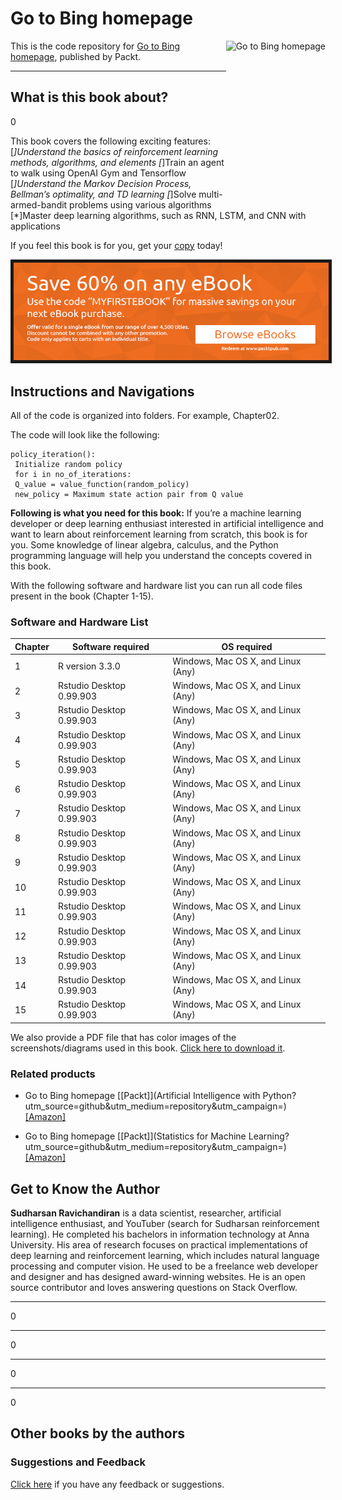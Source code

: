# Go to Bing homepage

<a href="https://www.packtpub.com/big-data-and-business-intelligence/hands-reinforcement-learning-python?utm_source=github&utm_medium=repository&utm_campaign="><img src="" alt="Go to Bing homepage" height="256px" align="right"></a>

This is the code repository for [Go to Bing homepage](https://www.packtpub.com/big-data-and-business-intelligence/hands-reinforcement-learning-python?utm_source=github&utm_medium=repository&utm_campaign=), published by Packt.

****

## What is this book about?
0

This book covers the following exciting features:
[*]Understand the basics of reinforcement learning methods, algorithms, and elements
[*]Train an agent to walk using OpenAI Gym and Tensorflow
[*]Understand the Markov Decision Process, Bellman’s optimality, and TD learning
[*]Solve multi-armed-bandit problems using various algorithms
[*]Master deep learning algorithms, such as RNN, LSTM, and CNN with applications

If you feel this book is for you, get your [copy](https://www.amazon.com/dp/1788836529) today!

<a href="https://www.packtpub.com/?utm_source=github&utm_medium=banner&utm_campaign=GitHubBanner"><img src="https://raw.githubusercontent.com/PacktPublishing/GitHub/master/GitHub.png" 
alt="https://www.packtpub.com/" border="5" /></a>

## Instructions and Navigations
All of the code is organized into folders. For example, Chapter02.

The code will look like the following:
```
policy_iteration():
 Initialize random policy
 for i in no_of_iterations:
 Q_value = value_function(random_policy)
 new_policy = Maximum state action pair from Q value
```

**Following is what you need for this book:**
If you’re a machine learning developer or deep learning enthusiast interested in artificial intelligence and want to learn about reinforcement learning from scratch, this book is for you. Some knowledge of linear algebra, calculus, and the Python programming language will help you understand the concepts covered in this book.

With the following software and hardware list you can run all code files present in the book (Chapter 1-15).
### Software and Hardware List
| Chapter  | Software required                   | OS required                        |
| -------- | ------------------------------------| -----------------------------------|
| 1        | R version 3.3.0                     | Windows, Mac OS X, and Linux (Any) |
| 2        | Rstudio Desktop 0.99.903            | Windows, Mac OS X, and Linux (Any) |
| 3        | Rstudio Desktop 0.99.903            | Windows, Mac OS X, and Linux (Any) |
| 4        | Rstudio Desktop 0.99.903            | Windows, Mac OS X, and Linux (Any) |
| 5        | Rstudio Desktop 0.99.903            | Windows, Mac OS X, and Linux (Any) |
| 6        | Rstudio Desktop 0.99.903            | Windows, Mac OS X, and Linux (Any) |
| 7        | Rstudio Desktop 0.99.903            | Windows, Mac OS X, and Linux (Any) |
| 8        | Rstudio Desktop 0.99.903            | Windows, Mac OS X, and Linux (Any) |
| 9        | Rstudio Desktop 0.99.903            | Windows, Mac OS X, and Linux (Any) |
| 10        | Rstudio Desktop 0.99.903            | Windows, Mac OS X, and Linux (Any) |
| 11        | Rstudio Desktop 0.99.903            | Windows, Mac OS X, and Linux (Any) |
| 12        | Rstudio Desktop 0.99.903            | Windows, Mac OS X, and Linux (Any) |
| 13        | Rstudio Desktop 0.99.903            | Windows, Mac OS X, and Linux (Any) |
| 14        | Rstudio Desktop 0.99.903            | Windows, Mac OS X, and Linux (Any) |
| 15        | Rstudio Desktop 0.99.903            | Windows, Mac OS X, and Linux (Any) |

We also provide a PDF file that has color images of the screenshots/diagrams used in this book. [Click here to download it](http://www.packtpub.com/sites/default/files/downloads/HandsOnReinforcementLearningwithPython_ColorImages.pdf.).

### Related products
* Go to Bing homepage [[Packt]](Artificial Intelligence with Python?utm_source=github&utm_medium=repository&utm_campaign=) [[Amazon]](https://www.amazon.com/dp/178646439X)

* Go to Bing homepage [[Packt]](Statistics for Machine Learning?utm_source=github&utm_medium=repository&utm_campaign=) [[Amazon]](https://www.amazon.com/dp/B071YW2RKP)

## Get to Know the Author
**Sudharsan Ravichandiran**
is a data scientist, researcher, artificial intelligence enthusiast, and YouTuber (search for Sudharsan reinforcement learning). He completed his bachelors in information technology at Anna University. His area of research focuses on practical implementations of deep learning and reinforcement learning, which includes natural language processing and computer vision. He used to be a freelance web developer and designer and has designed award-winning websites. He is an open source contributor and loves answering questions on Stack Overflow.

****
0

****
0

****
0

****
0

## Other books by the authors
[]()

[]()

[]()

[]()

[]()

### Suggestions and Feedback
[Click here](https://docs.google.com/forms/d/e/1FAIpQLSdy7dATC6QmEL81FIUuymZ0Wy9vH1jHkvpY57OiMeKGqib_Ow/viewform) if you have any feedback or suggestions.


